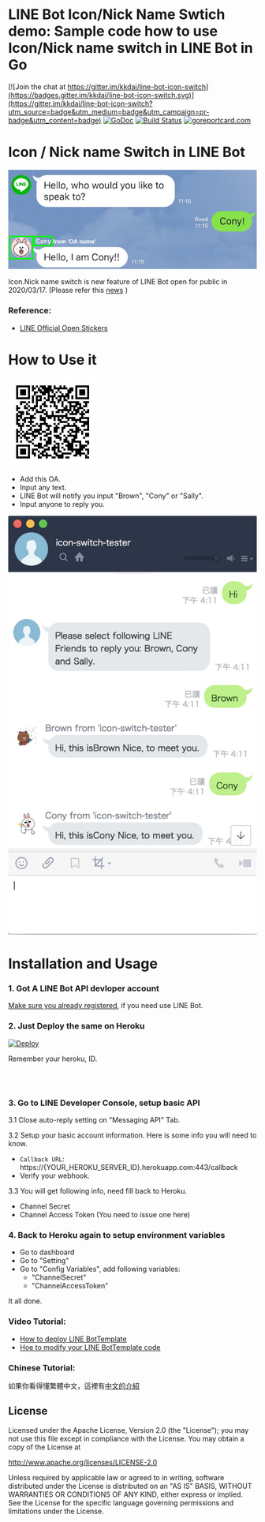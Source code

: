 LINE Bot Icon/Nick Name Swtich demo: Sample code how to use Icon/Nick name switch in LINE Bot in Go
==============

[![Join the chat at https://gitter.im/kkdai/line-bot-icon-switch](https://badges.gitter.im/kkdai/line-bot-icon-switch.svg)](https://gitter.im/kkdai/line-bot-icon-switch?utm_source=badge&utm_medium=badge&utm_campaign=pr-badge&utm_content=badge) [![GoDoc](https://godoc.org/github.com/kkdai/line-bot-icon-switch.svg?status.svg)](https://godoc.org/github.com/kkdai/line-bot-icon-switch)  [![Build Status](https://travis-ci.org/kkdai/line-bot-icon-switch.svg?branch=master)](https://travis-ci.org/kkdai/line-bot-icon-switch.svg) [![goreportcard.com](https://goreportcard.com/badge/github.com/kkdai/line-bot-icon-switch)](https://goreportcard.com/report/github.com/kkdai/line-bot-icon-switch)

Icon / Nick name Switch in LINE Bot
=============

![](images/icon.jpg)

Icon.Nick name switch is new feature of LINE Bot open for public in 2020/03/17. (Please refer this [news](https://developers.line.biz/zh-hant/news/2020/03/17/icon-nickname-switch/) )


### Reference:

- [LINE Official Open Stickers](https://developers.line.biz/media/messaging-api/sticker_list.pdf)

How to Use it
=============

![](images/icon-bot.png)

- Add this OA.
- Input any text.
- LINE Bot will notify you input "Brown", "Cony" or "Sally".
- Input anyone to reply you.


![](images/screen.jpg)


Installation and Usage
=============

### 1. Got A LINE Bot API devloper account

[Make sure you already registered](https://business.line.me/zh-hant/services/bot), if you need use LINE Bot.

### 2. Just Deploy the same on Heroku

[![Deploy](https://www.herokucdn.com/deploy/button.svg)](https://heroku.com/deploy)

Remember your heroku, ID.

<br><br>

### 3. Go to LINE Developer Console, setup basic API

3.1 Close auto-reply setting on "Messaging API" Tab.

3.2 Setup your basic account information. Here is some info you will need to know.

- `Callback URL`: https://{YOUR_HEROKU_SERVER_ID}.herokuapp.com:443/callback
- Verify your webhook.

3.3 You will get following info, need fill back to Heroku.

- Channel Secret
- Channel Access Token (You need to issue one here)


### 4. Back to Heroku again to setup environment variables

- Go to dashboard
- Go to "Setting"
- Go to "Config Variables", add following variables:
	- "ChannelSecret"
	- "ChannelAccessToken"

It all done.


### Video Tutorial:

- [How to deploy LINE BotTemplate](https://www.youtube.com/watch?v=xpP51Kwuy2U)
- [Hoe to modify your LINE BotTemplate code](https://www.youtube.com/watch?v=ckij73sIRik)


### Chinese Tutorial:

如果你看得懂繁體中文，這裡有[中文的介紹](http://www.evanlin.com/create-your-line-bot-golang/) 


License
---------------

Licensed under the Apache License, Version 2.0 (the "License");
you may not use this file except in compliance with the License.
You may obtain a copy of the License at

http://www.apache.org/licenses/LICENSE-2.0

Unless required by applicable law or agreed to in writing, software
distributed under the License is distributed on an "AS IS" BASIS,
WITHOUT WARRANTIES OR CONDITIONS OF ANY KIND, either express or implied.
See the License for the specific language governing permissions and
limitations under the License.

